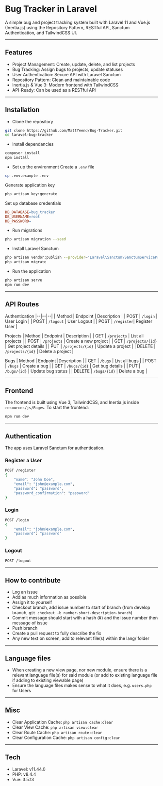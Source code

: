 # Bug Tracker in Laravel
A simple bug and project tracking system built with Laravel 11 and Vue.js (Inertia.js) using the Repository Pattern, RESTful API, Sanctum Authentication, and TailwindCSS UI.

---
## Features
- Project Management: Create, update, delete, and list projects
- Bug Tracking: Assign bugs to projects, update statuses
- User Authentication: Secure API with Laravel Sanctum
- Repository Pattern: Clean and maintainable code
- Inertia.js & Vue 3: Modern frontend with TailwindCSS
- API-Ready: Can be used as a RESTful API

---
## Installation 
- Clone the repository
```bash
git clone https://github.com/MattYeend/Bug-Tracker.git
cd laravel-bug-tracker
```

- Install dependancies
```bash
composer install
npm install
```

- Set up the environment
Create a `.env` file
```bash
cp .env.example .env
```

Generate application key
```bash
php artisan key:generate
```

Set up database credentials
```makefile
DB_DATABASE=bug_tracker
DB_USERNAME=root
DB_PASSWORD=
```

- Run migrations
```bash
php artisan migration --seed
```

- Install Laravel Sanctum
```bash
php artisan vendor:publish --provider="Laravel\Sanctum\SanctumServiceProvider"
php artisan migrate
```

- Run the application 
```bash
php artisan serve
npm run dev
```

---
## API Routes
Authentication
|--|--|--|
| Method | Endpoint | Description |
| POST | `/login` | User Login |
| POST | `/logout` | User Logout |
| POST | `/register`| Register User |

Projects
| Method | Endpoint	| Description |
| GET | `/projects` | List all projects |
| POST | `/projects` | Create a new project |
| GET | `/projects/{id}` | Get project details |
| PUT | `/projects/{id}` | Update a project |
| DELETE | `/projects/{id}`	| Delete a project |

Bugs
| Method | Endpoint |Description |
| GET | `/bugs`	| List all bugs |
| POST | `/bugs` | Create a bug |
| GET | `/bugs/{id}` | Get bug details |
| PUT | `/bugs/{id}` | Update bug status |
| DELETE | `/bugs/{id}` | Delete a bug |

---
## Frontend
The frontend is built using Vue 3, TailwindCSS, and Inertia.js inside `resources/js/Pages`.
To start the frontend:
```bash
npm run dev
```

---
## Authentication
The app uses Laravel Sanctum for authentication.

### Register a User
```bash
POST /register
{
    "name": "John Doe",
    "email": "john@example.com",
    "password": "password",
    "password_confirmation": "password"
}
```

### Login
```bash
POST /login
{
    "email": "john@example.com",
    "password": "password"
}
```

### Logout
```bash
POST /logout
```

---
## How to contribute
- Log an issue
- Add as much information as possible
- Assign it to yourself
- Checkout branch, add issue number to start of branch (from develop branch, `git checkout -b number-short-description-branch`)
- Commit message should start with a hash (#) and the issue number then message of issue
- Push branch
- Create a pull request to fully describe the fix
- Any new text on screen, add to relevant file(s) within the lang/ folder

---
## Language files
- When creating a new view page, nor new module, ensure there is a relevant language file(s) for said module (or add to existing language file if adding to existing viewable page)
- Ensure the language files makes sense to what it does, e.g. `users.php` for Users

---
## Misc
- Clear Application Cache: `php artisan cache:clear`
- Clear View Cache: `php artisan view:clear`
- Clear Route Cache: `php artisan route:clear`
- Clear Configuration Cache: `php artisan config:clear`

---
## Tech
- Laravel: v11.44.0
- PHP: v8.4.4
- Vue: 3.5.13